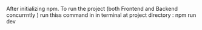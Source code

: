 After initializing npm.
To  run the project (both Frontend and Backend concurrntly ) run thiss command in in terminal at project directory :    npm run dev
